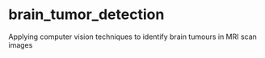 # brain_tumor_detection
Applying computer vision techniques to identify brain tumours in MRI scan images
